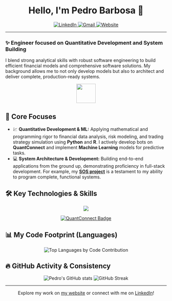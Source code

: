 
<h1 align="center">Hello, I'm Pedro Barbosa 👋</h1>

<p align="center">
  <a href="https://www.linkedin.com/in/pedro-barbosa-0143a6289/">
    <img src="https://img.shields.io/badge/LinkedIn-0077B5?style=for-the-badge&logo=linkedin&logoColor=white" alt="LinkedIn">
  </a>
  <a href="mailto:barbosamaverickv8@gmail.com">
    <img src="https://img.shields.io/badge/Gmail-D14836?style=for-the-badge&logo=gmail&logoColor=white" alt="Gmail">
  </a>
  <a href="https://dilectusadeo.com/">
    <img src="https://img.shields.io/badge/Website-5f2c3e?style=for-the-badge&logo=googlechrome&logoColor=white" alt="Website">
  </a>
</p>

---

<p align="center">
  <h3>✨ Engineer focused on Quantitative Development and System Building</h3>
  I blend strong analytical skills with robust software engineering to build efficient financial models and comprehensive software solutions. My background allows me to not only develop models but also to architect and deliver complete, production-ready systems.
</p>

<p align="center">
  <img src="https://media.giphy.com/media/v1.Y2lkPTc5MGI3NjExMWE3NWQ0OWMzN2U2YTYwMmM1MmI3MWRlZGU5MDRmMTIyZDUyOTY5ZCZlcD12MV9pbnRlcm5hbF9naWZzX2dpZklkJmN0PWc/xUPGcws0g9x4l6c/giphy.gif" width="60" /> 
</p>

## 🎯 Core Focuses

- 💹 **Quantitative Development & ML:** Applying mathematical and programming rigor to financial data analysis, risk modeling, and trading strategy simulation using **Python** and **R**. I actively develop bots on **QuantConnect** and implement **Machine Learning** models for predictive tasks.
- 💻 **System Architecture & Development:** Building end-to-end applications from the ground up, demonstrating proficiency in full-stack development. For example, my **[SOS project](link-to-sos-repo)** is a testament to my ability to program complete, functional systems.

## 🛠️ Key Technologies & Skills

<p align="center">
  <a href="https://skillicons.dev">
    <img src="https://skillicons.dev/icons?i=python,r,flask,numpy,pandas,aws,linux,ubuntu,sklearn,ts,react,nodejs,mongodb,postgresql,docker,git,vscode" />
  </a>
</p>

<p align="center">
  <a href="https://www.quantconnect.com/">
    <img src="https://img.shields.io/badge/Quantitative_Trading-QuantConnect-5334FF?style=for-the-badge&logo=quantconnect&logoColor=white" alt="QuantConnect Badge">
  </a>
</p>

## 📊 My Code Footprint (Languages)

<p align="center">
  <img src="https://github-readme-stats.vercel.app/api/top-langs/?username=Amadeus-22&layout=compact&langs_count=6&theme=midnight-purple&hide_border=true&card_width=400" alt="Top Languages by Code Contribution" />
</p>

## 🔥 GitHub Activity & Consistency

<p align="center">
  <img src="https://github-readme-stats.vercel.app/api?username=Amadeus-22&show_icons=true&theme=midnight-purple&hide_border=true&count_private=true&hide_rank=true" alt="Pedro's GitHub stats" />
  <img src="https://github-readme-streak-stats.herokuapp.com/?user=Amadeus-22&theme=midnight-purple&hide_border=true" alt="GitHub Streak" />
</p>

---

<p align="center">
  Explore my work on <a href="https://dilectusadeo.com/">my website</a> or connect with me on <a href="https://www.linkedin.com/in/pedro-barbosa-0143a6289/">LinkedIn</a>!
</p>
